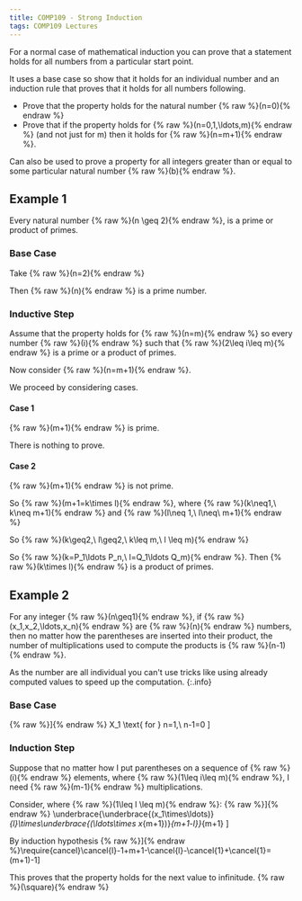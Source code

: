 ```yaml
---
title: COMP109 - Strong Induction
tags: COMP109 Lectures
---
```

For a normal case of mathematical induction you can prove that a statement holds for all numbers from a particular start point. 

It uses a base case so show that it holds for an individual number and an induction rule that proves that it holds for all numbers following.

* Prove that the property holds for the natural number {% raw %}\(n=0\){% endraw %}
* Prove that if the property holds for {% raw %}\(n=0,1,\ldots,m\){% endraw %} (and not just for m) then it holds for {% raw %}\(n=m+1\){% endraw %}.

Can also be used to prove a property for all integers greater than or equal to some particular natural number {% raw %}\(b\){% endraw %}.

## Example 1
Every natural number {% raw %}\(n \geq 2\){% endraw %}, is a prime or product of primes.

### Base Case
Take {% raw %}\(n=2\){% endraw %}

Then {% raw %}\(n\){% endraw %} is a prime number.

### Inductive Step
Assume that the property holds for {% raw %}\(n=m\){% endraw %} so every number {% raw %}\(i\){% endraw %} such that {% raw %}\(2\leq i\leq m\){% endraw %} is a prime or a product of primes. 

Now consider {% raw %}\(n=m+1\){% endraw %}.

We proceed by considering cases.

#### Case 1
{% raw %}\(m+1\){% endraw %} is prime.

There is nothing to prove.

#### Case 2
{% raw %}\(m+1\){% endraw %} is not prime.

So {% raw %}\(m+1=k\times l\){% endraw %}, where {% raw %}\(k\neq1,\ k\neq m+1\){% endraw %} and {% raw %}\(l\neq 1,\ l\neq\ m+1\){% endraw %}

So {% raw %}\(k\geq2,\ l\geq2,\ k\leq m,\ l \leq m\){% endraw %}

So {% raw %}\(k=P_1\ldots P_n,\ l=Q_1\ldots Q_m\){% endraw %}. Then {% raw %}\(k\times l\){% endraw %} is a product of primes.

## Example 2
For any integer {% raw %}\(n\geq1\){% endraw %}, if {% raw %}\(x_1,x_2,\ldots,x_n\){% endraw %} are {% raw %}\(n\){% endraw %} numbers, then no matter how the parentheses are inserted into their product, the number of multiplications used to compute the products is {% raw %}\(n-1\){% endraw %}.

As the number are all individual you can't use tricks like using already computed values to speed up the computation.
{:.info}

### Base Case
{% raw %}\]{% endraw %}
X_1 \text{ for } n=1,\ n-1=0
\]

### Induction Step
Suppose that no matter how I put parentheses on a sequence of {% raw %}\(i\){% endraw %} elements, where {% raw %}\(1\leq i\leq m\){% endraw %}, I need {% raw %}\(m-1\){% endraw %} multiplications. 

Consider, where {% raw %}\(1\leq l \leq m\){% endraw %}:
{% raw %}\]{% endraw %}
\underbrace{\underbrace{(x_1\times\ldots)}_{l}\times\underbrace{(\ldots\times x_{m+1})}_{m+1-l}}_{m+1}
\]

By induction hypothesis
{% raw %}\]{% endraw %}\require{cancel}\cancel{l}-1+m+1-\cancel{l}-\cancel{1}+\cancel{1}=(m+1)-1\]

This proves that the property holds for the next value to infinitude. {% raw %}\(\square\){% endraw %}
